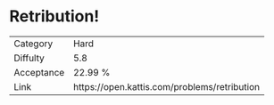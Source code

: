 # Retribution!

<table>
    <tr>
        <td>Category</td>
        <td>Hard</td>
    </tr>
    <tr>
        <td>Diffulty</td>
        <td>5.8</td>
    </tr>
    <tr>
        <td>Acceptance</td>
        <td>22.99 %</td>
    </tr>
    <tr>
        <td>Link</td>
        <td>https://open.kattis.com/problems/retribution</td>
    </tr>
</table>